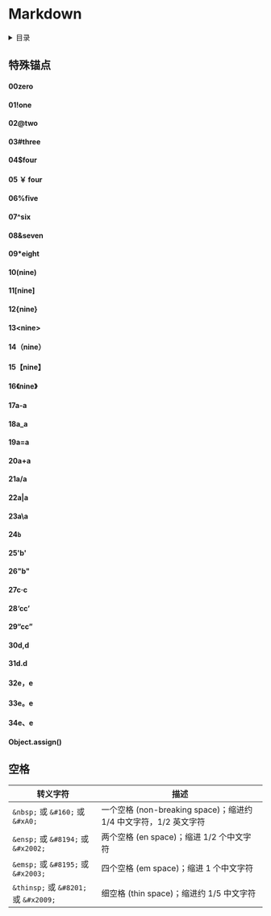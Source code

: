 # Markdown

<!-- markdown="1" is required for GitHub Pages to render the TOC properly. -->
<details markdown="1">
  <summary>目录</summary>

- [特殊锚点](#特殊锚点)
- [空格](#空格)
</details>

## 特殊锚点

#### 00zero

#### 01!one

#### 02@two

#### 03#three

#### 04$four

#### 05 ￥ four

#### 06%five

#### 07^six

#### 08&seven

#### 09\*eight

#### 10(nine)

#### 11[nine]

#### 12{nine}

#### 13\<nine\>

#### 14（nine）

#### 15【nine】

#### 16《nine》

#### 17a-a

#### 18a_a

#### 19a=a

#### 20a+a

#### 21a/a

#### 22a|a

#### 23a\a

#### 24`b`

#### 25'b'

#### 26"b"

#### 27c·c

#### 28‘cc’

#### 29“cc”

#### 30d,d

#### 31d.d

#### 32e，e

#### 33e。e

#### 34e、e

#### Object.assign()

## 空格

| 转义字符                              | 描述                                                             |
| ------------------------------------- | ---------------------------------------------------------------- |
| `&nbsp;` 或 `&#160;` 或 `&#xA0;`      | 一个空格 (non-breaking space)；缩进约 1/4 中文字符，1/2 英文字符 |
| `&ensp;` 或 `&#8194;` 或 `&#x2002;`   | 两个空格 (en space)；缩进 1/2 个中文字符                         |
| `&emsp;` 或 `&#8195;` 或 `&#x2003;`   | 四个空格 (em space)；缩进 1 个中文字符                           |
| `&thinsp;` 或 `&#8201;` 或 `&#x2009;` | 细空格 (thin space)；缩进约 1/5 中文字符                         |
